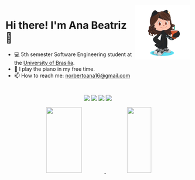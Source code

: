 <!--
<img src="https://i.pinimg.com/originals/01/7c/b9/017cb93bf13fdb75adaf2d379e6dba18.gif" min-width="350px" max-width="350px" width="310px" align="right" alt="My Neighbor Totoro">
-->

<img src="https://github.com/ananorberto/ananorberto/blob/main/octocat.png" min-width="350px" max-width="350px" width="150px" align="right"> 

# Hi there! I'm Ana Beatriz 👋

- 💻 5th semester Software Engineering student at the <a href="http://www.unb.br">University of Brasilia</a>.
- 🎹 I play the piano in my free time.
- 📫 How to reach me: norbertoana16@gmail.com

#
<div align="center"> 

  <a href="https://instagram.com/ana_norbertto" target="_blank"><img src="https://img.shields.io/badge/-Instagram-%23333?style=for-the-badge&logo=instagram&logoColor=inactive" target="_blank"></a>
  <a href = "mailto:211041080@aluno.unb.br"><img src="https://img.shields.io/badge/-Gmail-%23333?style=for-the-badge&logo=gmail&logoColor=inactive" target="_blank"></a>
  <a href="https://www.linkedin.com/in/ana-beatriz-norberto-5822ab206/" target="_blank"><img src="https://img.shields.io/badge/-Linkedin-%23333?style=for-the-badge&logo=Linkedin&logoColor=inactive" target="_blank"></a>
    <a href = "https://t.me/ananorberto"><img src="https://img.shields.io/badge/-Telegram-%23333?style=for-the-badge&logo=Telegram&logoColor=inactive" target="_blank"></a>


  <div align="center">
  <a href="https://github.com/ananorberto">
  <img height="180em" width="44%" src="https://github-readme-stats.vercel.app/api?username=ananorberto&show_icons=true&theme=dark&include_all_commits=true&count_private=true"/>
  <img height="180em" width="36%" src="https://github-readme-stats.vercel.app/api/top-langs/?username=ananorberto&layout=compact&langs_count=7&theme=dark"/>

</div>
  


<!--POSSIVEIS LINGUAGENS A SEREM UTILIZADAS

<div style="display: inline_block"><br>
  <img align="center" alt="Rafa-Js" height="30" width="40" src="https://raw.githubusercontent.com/devicons/devicon/master/icons/javascript/javascript-plain.svg">
  <img align="center" alt="Rafa-Ts" height="30" width="40" src="https://raw.githubusercontent.com/devicons/devicon/master/icons/typescript/typescript-plain.svg">
  <img align="center" alt="Rafa-React" height="30" width="40" src="https://raw.githubusercontent.com/devicons/devicon/master/icons/react/react-original.svg">
  <img align="center" alt="Rafa-HTML" height="30" width="40" src="https://raw.githubusercontent.com/devicons/devicon/master/icons/html5/html5-original.svg">
  <img align="center" alt="Rafa-CSS" height="30" width="40" src="https://raw.githubusercontent.com/devicons/devicon/master/icons/css3/css3-original.svg">
  <img align="center" alt="Rafa-Python" height="30" width="40" src="https://raw.githubusercontent.com/devicons/devicon/master/icons/python/python-original.svg">
  <img align="center" alt="Rafa-Csharp" height="30" width="40" src="https://raw.githubusercontent.com/devicons/devicon/master/icons/csharp/csharp-original.svg">
</div>
-->

 
<!--
![Snake animation](https://github.com/ananorberto/ananorberto/blob/output/github-contribution-grid-snake.svg)
 -->
 
</div
